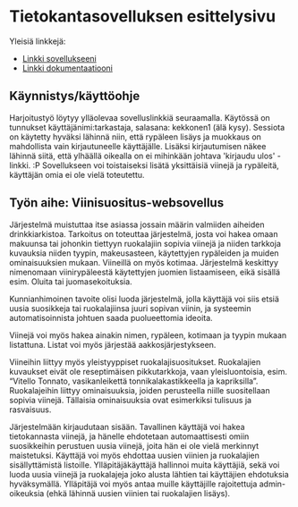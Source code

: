 # Tietokantasovelluksen esittelysivu

Yleisiä linkkejä:

* [Linkki sovellukseeni](http://amparkki.users.cs.helsinki.fi/viinisuositus)
* [Linkki dokumentaatiooni](https://www.github.com/victrixia/Tsoha-Bootstrap/tree/master/doc/dokumentaatio.pdf)

## Käynnistys/käyttöohje

Harjoitustyö löytyy ylläolevaa sovelluslinkkiä seuraamalla. Käytössä on tunnukset käyttäjänimi:tarkastaja, salasana: kekkonen1 (älä kysy). Sessiota on käytetty hyväksi lähinnä niin, että rypäleen lisäys ja muokkaus on mahdollista vain kirjautuneelle käyttäjälle. Lisäksi kirjautumisen näkee lähinnä siitä, että ylhäällä oikealla on ei mihinkään johtava 'kirjaudu ulos' -linkki. :P Sovellukseen voi toistaiseksi lisätä yksittäisiä viinejä ja rypäleitä, käyttäjän omia ei ole vielä toteutettu. 

## Työn aihe: Viinisuositus-websovellus

Järjestelmä muistuttaa itse asiassa jossain määrin valmiiden aiheiden drinkkiarkistoa. Tarkoitus on toteuttaa järjestelmä, josta voi hakea omaan makuunsa tai johonkin tiettyyn ruokalajiin sopivia viinejä ja niiden tarkkoja kuvauksia niiden tyypin, makeusasteen, käytettyjen rypäleiden ja muiden ominaisuuksien mukaan. Viineillä on myös kotimaa. Järjestelmä keskittyy nimenomaan viinirypäleestä käytettyjen juomien listaamiseen, eikä sisällä esim. Oluita tai juomasekoituksia. 

Kunnianhimoinen tavoite olisi luoda järjestelmä, jolla käyttäjä voi siis etsiä uusia suosikkeja tai ruokalajiinsa juuri sopivan viinin, ja systeemin automatisoinnista johtuen saada puolueettomia ideoita.

Viinejä voi myös hakea ainakin nimen, rypäleen, kotimaan ja tyypin mukaan listattuna.  Listat voi myös järjestää aakkosjärjestykseen. 

Viineihin liittyy myös yleistyyppiset ruokalajisuositukset. Ruokalajien kuvaukset eivät ole reseptimäisen pikkutarkkoja, vaan yleisluontoisia, esim. “Vitello Tonnato, vasikanleikettä tonnikalakastikkeella ja kapriksilla”. Ruokalajeihin liittyy ominaisuuksia, joiden perusteella niille suositellaan sopivia viinejä. Tällaisia ominaisuuksia ovat esimerkiksi tulisuus ja rasvaisuus. 

Järjestelmään kirjaudutaan sisään. Tavallinen käyttäjä voi hakea tietokannasta viinejä, ja hänelle ehdotetaan automaattisesti omiin suosikkeihin perustuen uusia viinejä, joita hän ei ole vielä merkinnyt maistetuksi. Käyttäjä voi myös ehdottaa uusien viinien ja ruokalajien sisällyttämistä listoille. Ylläpitäjäkäyttäjä hallinnoi muita käyttäjiä, sekä voi luoda uusia viinejä ja ruokalajeja joko alusta lähtien tai käyttäjien ehdotuksia hyväksymällä. Ylläpitäjä voi myös antaa muille käyttäjille rajoitettuja admin-oikeuksia (ehkä lähinnä uusien viinien tai ruokalajien lisäys). 


